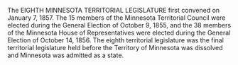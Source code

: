 The EIGHTH MINNESOTA TERRITORIAL LEGISLATURE first convened on January 7, 1857. The 15 members of the Minnesota Territorial Council were elected during the General Election of October 9, 1855, and the 38 members of the Minnesota House of Representatives were elected during the General Election of October 14, 1856. The eighth territorial legislature was the final territorial legislature held before the Territory of Minnesota was dissolved and Minnesota was admitted as a state.
